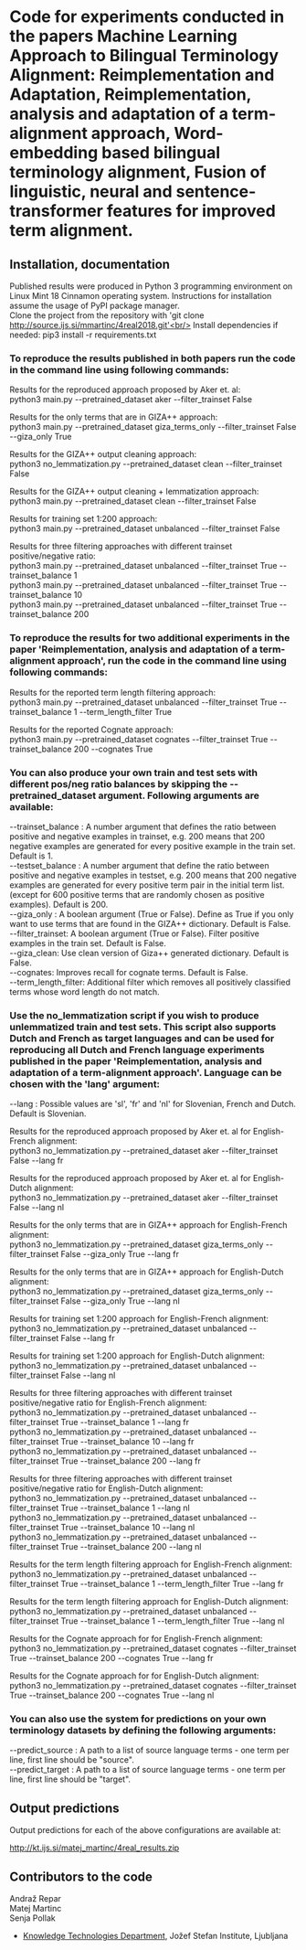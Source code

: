 # Code for experiments conducted in the papers Machine Learning Approach to Bilingual Terminology Alignment: Reimplementation and Adaptation, Reimplementation, analysis and adaptation of a term-alignment approach, Word-embedding based bilingual terminology alignment, Fusion of linguistic, neural and sentence-transformer features for improved term alignment.


## Installation, documentation ##

Published results were produced in Python 3 programming environment on Linux Mint 18 Cinnamon operating system. Instructions for installation assume the usage of PyPI package manager.<br/>
Clone the project from the repository with 'git clone http://source.ijs.si/mmartinc/4real2018.git'<br/>
Install dependencies if needed: pip3 install -r requirements.txt

### To reproduce the results published in both papers run the code in the command line using following commands: ###

Results for the reproduced approach proposed by Aker et. al:<br/>
python3 main.py --pretrained_dataset aker --filter_trainset False

Results for the only terms that are in GIZA++ approach:<br/>
python3 main.py --pretrained_dataset giza_terms_only --filter_trainset False --giza_only True

Results for the GIZA++ output cleaning approach:<br/>
python3 no_lemmatization.py --pretrained_dataset clean --filter_trainset False

Results for the GIZA++ output cleaning + lemmatization approach:<br/>
python3 main.py --pretrained_dataset clean --filter_trainset False

Results for training set 1:200 approach:<br/>
python3 main.py --pretrained_dataset unbalanced --filter_trainset False

Results for three filtering approaches with different trainset positive/negative ratio:<br/>
python3 main.py --pretrained_dataset unbalanced --filter_trainset True --trainset_balance 1<br/>
python3 main.py --pretrained_dataset unbalanced --filter_trainset True --trainset_balance 10<br/>
python3 main.py --pretrained_dataset unbalanced --filter_trainset True --trainset_balance 200

### To reproduce the results for two additional experiments in the paper 'Reimplementation, analysis and adaptation of a term-alignment approach',  run the code in the command line using following commands: ###

Results for the reported term length filtering approach:<br/>
python3 main.py --pretrained_dataset unbalanced --filter_trainset True --trainset_balance 1 --term_length_filter True

Results for the reported Cognate approach:<br/>
python3 main.py --pretrained_dataset cognates --filter_trainset True --trainset_balance 200 --cognates True



### You can also produce your own train and test sets with different pos/neg ratio balances by skipping the --pretrained_dataset argument. Following arguments are available: ###

--trainset_balance : A number argument that defines the ratio between positive and negative examples in trainset, e.g. 200 means that 200 negative examples are generated for every positive example in the train set. Default is 1.<br/>
--testset_balance : A number argument that define the ratio between positive and negative examples in testset, e.g. 200 means that 200 negative examples are generated for every positive term pair in the initial term list.<br/>
                   (except for 600 positive terms that are randomly chosen as positive examples). Default is 200.<br/>
--giza_only : A boolean argument (True or False). Define as True if you only want to use terms that are found in the GIZA++ dictionary. Default is False.<br/>
--filter_trainset: A boolean argument (True or False). Filter positive examples in the train set. Default is False.<br/>
--giza_clean: Use clean version of Giza++ generated dictionary. Default is False.<br/>
--cognates: Improves recall for cognate terms. Default is False.<br/>
--term_length_filter: Additional filter which removes all positively classified terms whose word length do not match.<br/>


### Use the no_lemmatization script if you wish to produce unlemmatized train and test sets. This script also supports Dutch and French as target languages and can be used for reproducing all Dutch and French language experiments published in the paper 'Reimplementation, analysis and adaptation of a term-alignment approach'. Language can be chosen with the 'lang' argument: ###
--lang : Possible values are 'sl', 'fr' and 'nl' for Slovenian, French and Dutch. Default is Slovenian.

Results for the reproduced approach proposed by Aker et. al for English-French alignment:<br/>
python3 no_lemmatization.py --pretrained_dataset aker --filter_trainset False --lang fr

Results for the reproduced approach proposed by Aker et. al for English-Dutch alignment:<br/>
python3 no_lemmatization.py --pretrained_dataset aker --filter_trainset False --lang nl

Results for the only terms that are in GIZA++ approach for English-French alignment:<br/>
python3 no_lemmatization.py --pretrained_dataset giza_terms_only --filter_trainset False --giza_only True --lang fr

Results for the only terms that are in GIZA++ approach for English-Dutch alignment:<br/>
python3 no_lemmatization.py --pretrained_dataset giza_terms_only --filter_trainset False --giza_only True --lang nl

Results for training set 1:200 approach for English-French alignment:<br/>
python3 no_lemmatization.py --pretrained_dataset unbalanced --filter_trainset False --lang fr

Results for training set 1:200 approach for English-Dutch alignment:<br/>
python3 no_lemmatization.py --pretrained_dataset unbalanced --filter_trainset False --lang nl

Results for three filtering approaches with different trainset positive/negative ratio for English-French alignment:<br/>
python3 no_lemmatization.py --pretrained_dataset unbalanced --filter_trainset True --trainset_balance 1 --lang fr<br/>
python3 no_lemmatization.py --pretrained_dataset unbalanced --filter_trainset True --trainset_balance 10 --lang fr<br/>
python3 no_lemmatization.py --pretrained_dataset unbalanced --filter_trainset True --trainset_balance 200 --lang fr

Results for three filtering approaches with different trainset positive/negative ratio for English-Dutch alignment:<br/>
python3 no_lemmatization.py --pretrained_dataset unbalanced --filter_trainset True --trainset_balance 1 --lang nl<br/>
python3 no_lemmatization.py --pretrained_dataset unbalanced --filter_trainset True --trainset_balance 10 --lang nl<br/>
python3 no_lemmatization.py --pretrained_dataset unbalanced --filter_trainset True --trainset_balance 200 --lang nl

Results for the term length filtering approach for English-French alignment:<br/>
python3 no_lemmatization.py --pretrained_dataset unbalanced --filter_trainset True --trainset_balance 1 --term_length_filter True --lang fr

Results for the term length filtering approach for English-Dutch alignment:<br/>
python3 no_lemmatization.py --pretrained_dataset unbalanced --filter_trainset True --trainset_balance 1 --term_length_filter True --lang nl

Results for the  Cognate approach for for English-French alignment:<br/>
python3 no_lemmatization.py --pretrained_dataset cognates --filter_trainset True --trainset_balance 200 --cognates True --lang fr

Results for the  Cognate approach for for English-Dutch alignment:<br/>
python3 no_lemmatization.py --pretrained_dataset cognates --filter_trainset True --trainset_balance 200 --cognates True --lang nl


### You can also use the system for predictions on your own terminology datasets by defining the following arguments: ###
--predict_source : A path to a list of source language terms - one term per line, first line should be "source".<br/>
--predict_target : A path to a list of source language terms - one term per line, first line should be "target".


## Output predictions ##

Output predictions for each of the above configurations are available at:<br/>

http://kt.ijs.si/matej_martinc/4real_results.zip


## Contributors to the code ##

Andraž Repar<br/>
Matej Martinc<br/>
Senja Pollak

* [Knowledge Technologies Department](http://kt.ijs.si), Jožef Stefan Institute, Ljubljana
